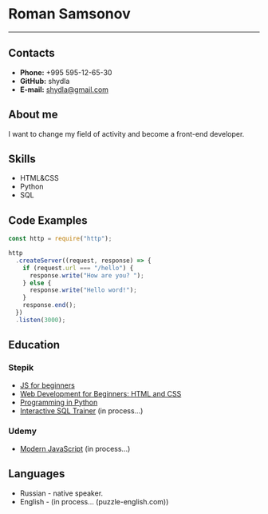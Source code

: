 # Roman Samsonov

___

## Contacts

* **Phone:** +995 595-12-65-30
* **GitHub:** shydla
* **E-mail:** shydla@gmail.com

## About me

I want to change my field of activity and become a front-end developer.

## Skills

* HTML&CSS
* Python
* SQL

## Code Examples

```js
const http = require("http");

http
  .createServer((request, response) => {
    if (request.url === "/hello") {
      response.write("How are you? ");
    } else {
      response.write("Hello word!");
    }
    response.end();
  })
  .listen(3000);
```

## Education

### Stepik
  
* [JS for beginners](https://stepik.org/cert/133394)
* [Web Development for Beginners: HTML and CSS](https://stepik.org/cert/1673506)
* [Programming in Python](https://stepik.org/cert/33660)
* [Interactive SQL Trainer](https://stepik.org/course/63054/syllabus) (in process...)

### Udemy

* [Modern JavaScript](https://www.udemy.com/course/javascript-zero-to-junior-developer/) (in process...)

## Languages

* Russian - native speaker.
* English - (in process… (puzzle-english.com))
